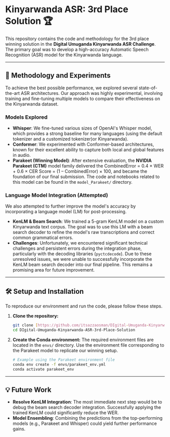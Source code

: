 # Kinyarwanda ASR: 3rd Place Solution 🏆

This repository contains the code and methodology for the 3rd place winning solution in the **Digital Umuganda Kinyarwanda ASR Challenge**. The primary goal was to develop a high-accuracy Automatic Speech Recognition (ASR) model for the Kinyarwanda language.

---

## 🚀 Methodology and Experiments

To achieve the best possible performance, we explored several state-of-the-art ASR architectures. Our approach was highly experimental, involving training and fine-tuning multiple models to compare their effectiveness on the Kinyarwanda dataset.

### Models Explored
- **Whisper**: We fine-tuned various sizes of OpenAI's Whisper model, which provides a strong baseline for many languages (using the default tokenizer and a customized tokenizer)or Kinyarwanda).
- **Conformer**: We experimented with Conformer-based architectures, known for their excellent ability to capture both local and global features in audio.
- **Parakeet (Winning Model)**: After extensive evaluation, the **NVIDIA Parakeet (CTM)** model family delivered the CombinedError = 0.4 × WER + 0.6 × CER
Score = (1 – CombinedError) × 100, and became the foundation of our final submission. The code and notebooks related to this model can be found in the `model_Parakeet/` directory.

### Language Model Integration (Attempted)
We also attempted to further improve the model's accuracy by incorporating a language model (LM) for post-processing.

- **KenLM & Beam Search**: We trained a 5-gram KenLM model on a custom Kinyarwanda text corpus. The goal was to use this LM with a beam search decoder to refine the model's raw transcriptions and correct common grammatical errors.
- **Challenges**: Unfortunately, we encountered significant technical challenges and persistent errors during the integration phase, particularly with the decoding libraries (`pyctcdecode`). Due to these unresolved issues, we were unable to successfully incorporate the KenLM beam search decoder into our final pipeline. This remains a promising area for future improvement.

---

## 🛠️ Setup and Installation

To reproduce our environment and run the code, please follow these steps.

1.  **Clone the repository:**
    ```bash
    git clone [https://github.com/itsazzaosman/DIgital-Umuganda-Kinyarwanda-ASR-3rd-Place-Solution.git](https://github.com/itsazzaosman/DIgital-Umuganda-Kinyarwanda-ASR-3rd-Place-Solution.git)
    cd DIgital-Umuganda-Kinyarwanda-ASR-3rd-Place-Solution
    ```

2.  **Create the Conda environment:**
    The required environment files are located in the `envs/` directory. Use the environment file corresponding to the Parakeet model to replicate our winning setup.
    ```bash
    # Example using the Parakeet environment file
    conda env create -f envs/parakeet_env.yml 
    conda activate parakeet_env
    ```

---



## 💡 Future Work
-   **Resolve KenLM Integration**: The most immediate next step would be to debug the beam search decoder integration. Successfully applying the trained KenLM could significantly reduce the WER.
-   **Model Ensembling**: Combining the predictions from the top-performing models (e.g., Parakeet and Whisper) could yield further performance gains.







